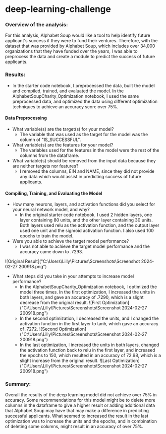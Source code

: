 # deep-learning-challenge
### Overview of the analysis: 
For this analysis, Alphabet Soup would like a tool to help identify future applicant's success if they were to fund their ventures.  Therefore, with the dataset that was provided by Alphabet Soup, which includes over 34,000 organizations that they have funded over the years, I was able to preprocess the data and create a module to predict the success of future applicants.

### Results: 
* In the starter code notebook, I preprocessed the data, built the model and compiled, trained, and evaluated the model.  In the AlphabetSoupCharity_Optimization notebook, I used the same preprocessed data, and optimized the data using different optimization techniques to achieve an accuracy score over 75%.

#### Data Preprocessing

* What variable(s) are the target(s) for your model?
  * The variable that was used as the target for the model was the column of "IS_SUCCESSFUL".
* What variable(s) are the features for your model?
  * The variables used for the features in the model were the rest of the columns from the dataframe.
* What variable(s) should be removed from the input data because they are neither targets nor features?
  * I removed the columns, EIN and NAME, since they did not provide any data which would assist in predicting success of future applicants.

#### Compiling, Training, and Evaluating the Model

* How many neurons, layers, and activation functions did you select for your neural network model, and why?
    * In the original starter code notebook, I used 2 hidden layers, one layer containing 80 units, and the other layer containing 30 units. Both layers used relu as the activation function, and the output layer used one unit and the sigmoid activation function.  I also used 100 epochs to train the model.
* Were you able to achieve the target model performance?
    * I was not able to achieve the target model performance and the accuracy came down to .7293.

![Original Result]("C:\Users\Lilly\Pictures\Screenshots\Screenshot 2024-02-27 200918.png")

* What steps did you take in your attempts to increase model performance?
    * In the AlphabetSoupCharity_Optimization notebook, I optimized the model three times. In the first optimization, I increased the units in both layers, and gave an accuracy of .7290, which is a slight decrease from the original result.
![First Optimization]("C:\Users\Lilly\Pictures\Screenshots\Screenshot 2024-02-27 200918.png")
    * In the second optimization, I decreased the units, and I changed the activation function in the first layer to tanh, which gave an accuracy of .7272.
![Second Optimization]("C:\Users\Lilly\Pictures\Screenshots\Screenshot 2024-02-27 200918.png")  
    * In the last optimization, I increased the units in both layers, changed the activation function back to relu in the first layer, and increased the epochs to 150, which resulted in an accuracy of 72.98, which is a slight increase from the original result.
![Last Optimization]("C:\Users\Lilly\Pictures\Screenshots\Screenshot 2024-02-27 200918.png")
### Summary: 
Overall the results of the deep learning model did not achieve over 75% in accuracy.  Some recommendations for this model might be to delete more columns in the dataframe to give a higher result or adding additional data that Alphabet Soup may have that may make a difference in predicting successful applicants. What seemed to increased the result in the last optimization was to increase the units and the epochs, and in combination of deleting some columns, might result in an accuracy of over 75%.
